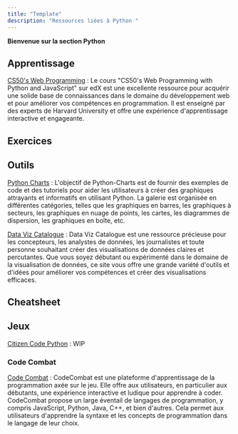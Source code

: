 ```yaml
---
title: "Template"
description: "Ressources liées à Python "
---
```


**Bienvenue sur la section Python**


## Apprentissage

[CS50's Web Programming](https://courses.edx.org/courses/course-v1:HarvardX+CS50W+Web/8a184b522ff64485b6701b8a05d1160e/) : Le cours "CS50's Web Programming with Python and JavaScript" sur edX est une excellente ressource pour acquérir une solide base de connaissances dans le domaine du développement web et pour améliorer vos compétences en programmation. Il est enseigné par des experts de Harvard University et offre une expérience d'apprentissage interactive et engageante.

## Exercices

## Outils

[Python Charts](https://python-charts.com/) : L'objectif de Python-Charts est de fournir des exemples de code et des tutoriels pour aider les utilisateurs à créer des graphiques attrayants et informatifs en utilisant Python. La galerie est organisée en différentes catégories, telles que les graphiques en barres, les graphiques à secteurs, les graphiques en nuage de points, les cartes, les diagrammes de dispersion, les graphiques en boîte, etc.

[Data Viz Catalogue](https://datavizcatalogue.com/) : Data Viz Catalogue est une ressource précieuse pour les concepteurs, les analystes de données, les journalistes et toute personne souhaitant créer des visualisations de données claires et percutantes. Que vous soyez débutant ou expérimenté dans le domaine de la visualisation de données, ce site vous offre une grande variété d'outils et d'idées pour améliorer vos compétences et créer des visualisations efficaces.

## Cheatsheet

## Jeux

[Citizen Code Python](https://www.futureengineer.fr/) : WIP

### Code Combat

[Code Combat](https://codecombat.com/) : CodeCombat est une plateforme d'apprentissage de la programmation axée sur le jeu. Elle offre aux utilisateurs, en particulier aux débutants, une expérience interactive et ludique pour apprendre à coder. CodeCombat propose un large éventail de langages de programmation, y compris JavaScript, Python, Java, C++, et bien d'autres. Cela permet aux utilisateurs d'apprendre la syntaxe et les concepts de programmation dans le langage de leur choix.

